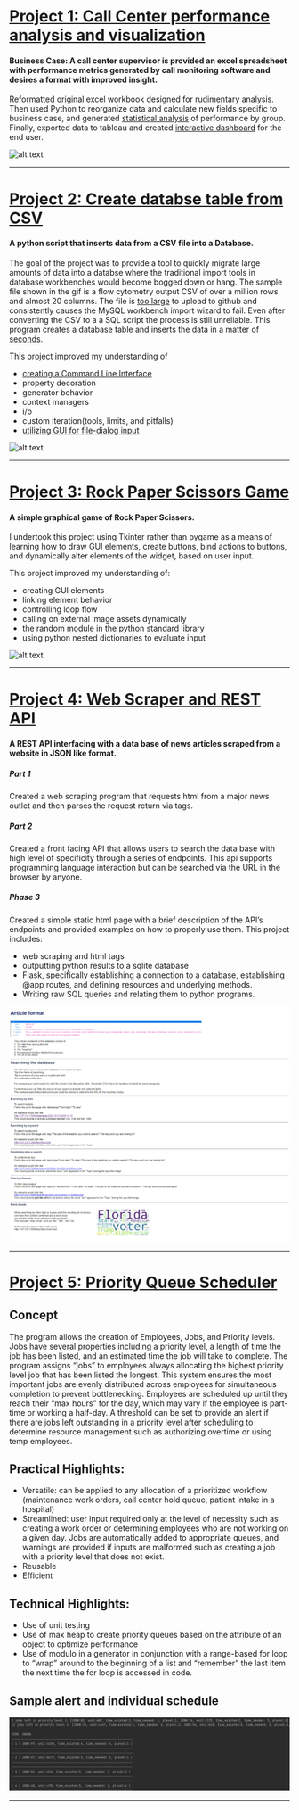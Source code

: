 # [Project 1: Call Center performance analysis and visualization](https://github.com/wcstrickland/call_center)
#### Business Case: A call center supervisor is provided an excel spreadsheet with performance metrics generated by call monitoring software and desires a format with improved insight.

Reformatted [original](images/call_raw_xl.png) excel workbook designed for rudimentary analysis.
Then used Python to reorganize data and calculate new fields specific to business case,
and generated [statistical analysis](images/jupyter_img.png) of performance by group. 
Finally, exported data to tableau and created [interactive dashboard](https://public.tableau.com/shared/KXPPY74GJ?:display_count=y&:origin=viz_share_link) for the end user.

![alt text](https://media.giphy.com/media/LoZyUPDg7HZu2sgd5I/giphy.gif)

---------------------------------------------------------------------------------------------------------------------------------------------

# [Project 2: Create databse table from CSV](https://github.com/wcstrickland/csv_to_sql)
#### A python script that inserts data from a CSV file into a Database.

The goal of the project was to provide a tool to quickly migrate large amounts of data into a databse where the traditional import tools in database workbenches would become bogged down or hang. The sample file shown in the gif is a flow cytometry output CSV of over a million rows and almost 20 columns. The file is [too large](images/csv4.png) to upload to github and consistently causes the MySQL workbench import wizard to fail. Even after converting the CSV to a a SQL script the process is still unreliable. This program creates a database table and inserts the data in a matter of [seconds](images/csv1.png).

This project improved my understanding of
- [creating a Command Line Interface](images/csv3.png)
- property decoration
- generator behavior
- context managers
- i/o
- custom iteration(tools, limits, and pitfalls)
- [utilizing GUI for file-dialog input](images/csv2.png)

![alt text](https://media.giphy.com/media/IqKeb1e0qlnZFz9vk9/giphy.gif)


---------------------------------------------------------------------------------------------------------------------------------------------

# [Project 3: Rock Paper Scissors Game](https://github.com/wcstrickland/rock_paper_scissors)
#### A simple graphical game of Rock Paper Scissors.

I undertook this project using Tkinter rather than pygame as a means of learning how to draw GUI elements, create buttons, bind actions to buttons, and dynamically alter elements of the widget, based on user input. 

This project improved my understanding of:
- creating GUI elements
- linking element behavior
- controlling loop flow
- calling on external image assets dynamically
- the random module in the python standard library
- using python nested dictionaries to evaluate input

![alt text](https://media.giphy.com/media/5kQYqUcXHCKkGYBQNY/giphy.gif)


---------------------------------------------------------------------------------------------------------------------------------------------


# [Project 4: Web Scraper and REST API](https://github.com/wcstrickland/news_api)
#### A REST API interfacing with a data base of news articles scraped from a website in JSON like format.

##### Part 1
Created a web scraping program that requests html from a major news outlet and then parses the request return via tags. 
##### Part 2
Created a front facing API that allows users to search the data base with high level of specificity through a series of endpoints. This api supports programming language interaction but can be searched via the URL in the browser by anyone.
##### Phase 3 
Created a simple static html page with  a brief description of the API’s endpoints and provided examples on how to properly use them. 
This project includes:
- web scraping and html tags
- outputting python results to a sqlite database
- Flask, specifically establishing  a connection to a database, establishing @app routes, and defining resources and underlying methods. 
- Writing raw SQL queries and relating them to python programs. 

![alt text](images/home_page_img.png)

---------------------------------------------------------------------------------------------------------------------------------------------

# [Project 5: Priority Queue Scheduler](https://github.com/wcstrickland/priorityqueue)
## Concept
The program allows the creation of Employees, Jobs, and Priority levels. Jobs have several properties including a priority level, a length of time the job has been listed, and an estimated time the job will take to complete. The program assigns “jobs” to employees always allocating the highest priority level job that has been listed the longest. This system ensures the most important jobs are evenly distributed across employees for simultaneous completion to prevent bottlenecking. Employees are scheduled up until they reach their “max hours” for the day, which may vary if the employee is part-time or working a half-day. A threshold can be set to provide an alert if there are jobs left outstanding in a priority level after scheduling to determine resource management such as authorizing overtime or using temp employees. 

## Practical Highlights:
- Versatile: can be applied to any allocation of a prioritized workflow (maintenance work orders, call center hold queue, patient intake in a hospital)
- Streamlined: user input required only at the level of necessity such as creating a work order or determining employees who are not working on a given day. Jobs are automatically added to appropriate queues, and warnings are provided if inputs are malformed such as creating a job with a priority level that does not exist.
- Reusable
- Efficient


## Technical Highlights:
- Use of unit testing
- Use of max heap to create priority queues based on the attribute of an object to optimize performance
- Use of modulo in a  generator in conjunction with a range-based for loop to “wrap” around to the beginning of a list and “remember” the last item the next time the for loop is accessed in code.

## Sample alert and individual schedule 
![alt text](images/sample_alert.png)

---------------------------------------------------------------------------------------------------------------------------------------------

